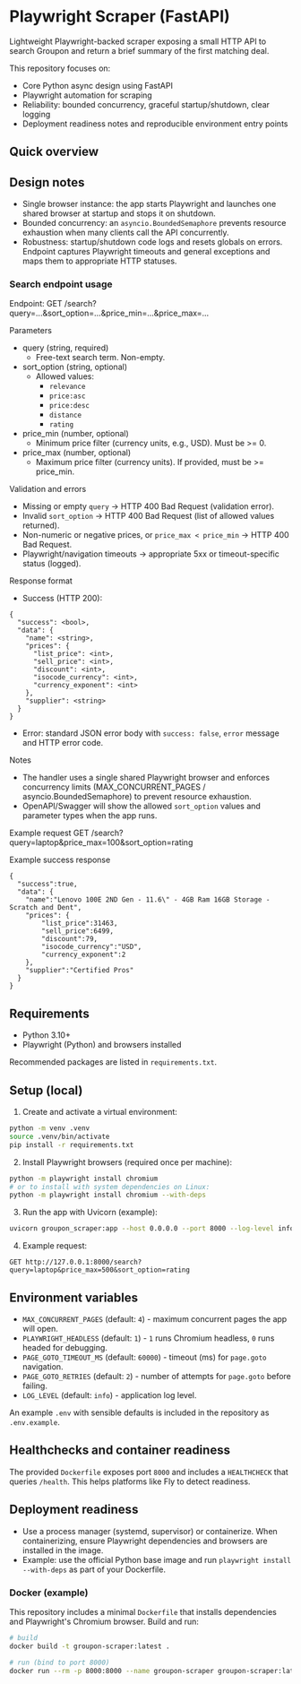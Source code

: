 # Playwright Scraper (FastAPI)

Lightweight Playwright-backed scraper exposing a small HTTP API to search Groupon and return a brief summary of the first matching deal.

This repository focuses on:

- Core Python async design using FastAPI
- Playwright automation for scraping
- Reliability: bounded concurrency, graceful startup/shutdown, clear logging
- Deployment readiness notes and reproducible environment entry points

## Quick overview

## Design notes

- Single browser instance: the app starts Playwright and launches one shared browser at startup and stops it on shutdown.
- Bounded concurrency: an `asyncio.BoundedSemaphore` prevents resource exhaustion when many clients call the API concurrently.
- Robustness: startup/shutdown code logs and resets globals on errors. Endpoint captures Playwright timeouts and general exceptions and maps them to appropriate HTTP statuses.

### Search endpoint usage

Endpoint: GET /search?query=...&sort_option=...&price_min=...&price_max=...

Parameters

- query (string, required)
  - Free-text search term. Non-empty.
- sort_option (string, optional)
  - Allowed values:
    - `relevance`
    - `price:asc`
    - `price:desc`
    - `distance`
    - `rating`
- price_min (number, optional)
  - Minimum price filter (currency units, e.g., USD). Must be >= 0.
- price_max (number, optional)
  - Maximum price filter (currency units). If provided, must be >= price_min.

Validation and errors

- Missing or empty `query` → HTTP 400 Bad Request (validation error).
- Invalid `sort_option` → HTTP 400 Bad Request (list of allowed values returned).
- Non-numeric or negative prices, or `price_max < price_min` → HTTP 400 Bad Request.
- Playwright/navigation timeouts → appropriate 5xx or timeout-specific status (logged).

Response format

- Success (HTTP 200):

```
{
  "success": <bool>,
  "data": {
    "name": <string>,
    "prices": {
      "list_price": <int>,
      "sell_price": <int>,
      "discount": <int>,
      "isocode_currency": <int>,
      "currency_exponent": <int>
    },
    "supplier": <string>
  }
}
```

- Error: standard JSON error body with `success: false`, `error` message and HTTP error code.

Notes

- The handler uses a single shared Playwright browser and enforces concurrency limits (MAX_CONCURRENT_PAGES / asyncio.BoundedSemaphore) to prevent resource exhaustion.
- OpenAPI/Swagger will show the allowed `sort_option` values and parameter types when the app runs.

Example request
GET /search?query=laptop&price_max=100&sort_option=rating

Example success response

```
{
  "success":true,
  "data": {
    "name":"Lenovo 100E 2ND Gen - 11.6\" - 4GB Ram 16GB Storage - Scratch and Dent",
    "prices": {
        "list_price":31463,
        "sell_price":6499,
        "discount":79,
        "isocode_currency":"USD",
        "currency_exponent":2
    },
    "supplier":"Certified Pros"
  }
}
```

## Requirements

- Python 3.10+
- Playwright (Python) and browsers installed

Recommended packages are listed in `requirements.txt`.

## Setup (local)

1. Create and activate a virtual environment:

```bash
python -m venv .venv
source .venv/bin/activate
pip install -r requirements.txt
```

2. Install Playwright browsers (required once per machine):

```bash
python -m playwright install chromium
# or to install with system dependencies on Linux:
python -m playwright install chromium --with-deps
```

3. Run the app with Uvicorn (example):

```bash
uvicorn groupon_scraper:app --host 0.0.0.0 --port 8000 --log-level info
```

4. Example request:

```
GET http://127.0.0.1:8000/search?query=laptop&price_max=500&sort_option=rating
```

## Environment variables

- `MAX_CONCURRENT_PAGES` (default: `4`) - maximum concurrent pages the app will open.
- `PLAYWRIGHT_HEADLESS` (default: `1`) - `1` runs Chromium headless, `0` runs headed for debugging.
- `PAGE_GOTO_TIMEOUT_MS` (default: `60000`) - timeout (ms) for `page.goto` navigation.
- `PAGE_GOTO_RETRIES` (default: `2`) - number of attempts for `page.goto` before failing.
- `LOG_LEVEL` (default: `info`) - application log level.

An example `.env` with sensible defaults is included in the repository as `.env.example`.

## Healthchecks and container readiness

The provided `Dockerfile` exposes port `8000` and includes a `HEALTHCHECK` that queries `/health`. This helps platforms like Fly to detect readiness.

## Deployment readiness

- Use a process manager (systemd, supervisor) or containerize. When containerizing, ensure Playwright dependencies and browsers are installed in the image.
- Example: use the official Python base image and run `playwright install --with-deps` as part of your Dockerfile.

### Docker (example)

This repository includes a minimal `Dockerfile` that installs dependencies and Playwright's Chromium browser. Build and run:

```bash
# build
docker build -t groupon-scraper:latest .

# run (bind to port 8000)
docker run --rm -p 8000:8000 --name groupon-scraper groupon-scraper:latest
```
